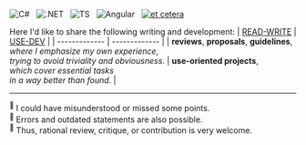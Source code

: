 ![C#](https://img.shields.io/badge/C%23-239120?style=for-the-badge&logo=c-sharp&logoColor=white)&nbsp;&nbsp;
![.NET](https://img.shields.io/badge/.NET-5C2D91?style=for-the-badge&logo=.net&logoColor=white)&nbsp;&nbsp;
![TS](https://img.shields.io/badge/TypeScript-007ACC?style=for-the-badge&logo=typescript&logoColor=white)&nbsp;&nbsp;
![Angular](https://img.shields.io/badge/Angular-DD0031?style=for-the-badge&logo=angular&logoColor=white)&nbsp;&nbsp;
[![et cetera](https://img.shields.io/badge/et-cetera-<COLOR>.svg)](https://shields.io/)

Here I'd like to share the following writing and development:
| [READ-WRITE](../../../read-write) | [USE-DEV](../../../use-dev) |
| ------------- | ------------- |
| **reviews**, **proposals**, **guidelines**,<br/>_where I emphasize my own experience_,<br/>_trying to avoid triviality and obviousness_.  | **use-oriented projects**,<br/>_which cover essential tasks_<br/>_in a way better than found_. |

___________________
<sup>:small_orange_diamond:</sup>&nbsp;I could have misunderstood or missed some points.\
<sup>:small_red_triangle_down:</sup>&nbsp;Errors and outdated statements are also possible.\
<sup>:small_blue_diamond:</sup>&nbsp;Thus, rational review, critique, or contribution is very welcome.

